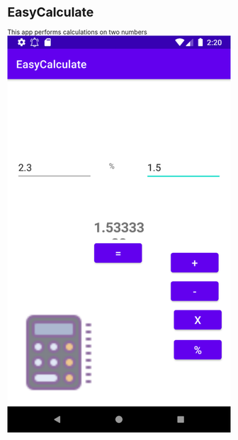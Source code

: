 # EasyCalculate
This app performs calculations on two numbers
![error loading](https://github.com/evans129/EasyCalculate/blob/main/Screenshot_20220429_022042.png)
